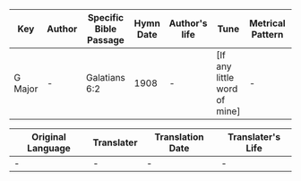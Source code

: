 Key | Author   | Specific Bible Passage     |Hymn Date |Author's life |Tune |Metrical Pattern   |Composer/Source
-- | --------- | ---------------------------|----------|--------------|-----|-------------------|-------------  
G Major |- |Galatians 6:2 |1908 |- |[If any little word of mine] |- |D. S. Hakes

Original Language | Translater | Translation Date   | Translater's Life  
----------------- | --------- | --------------------|-------------     
\- |- |- |-
